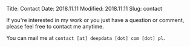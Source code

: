 Title: Contact
Date: 2018.11.11
Modified: 2018.11.11
Slug: contact

If you're interested in my work or you just have a question or comment, please feel free to contact me anytime.

You can mail me at `contact [at] deepdata [dot] com [dot] pl`.